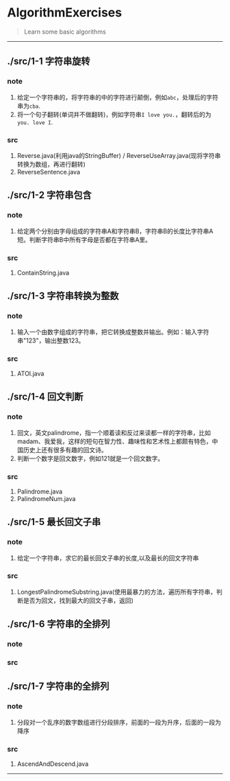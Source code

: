 # AlgorithmExercises
> Learn some basic algorithms

------------
## ./src/1-1 字符串旋转
### note
1. 给定一个字符串的，将字符串的中的字符进行颠倒，例如`abc`，处理后的字符串为`cba`.
2. 将一个句子翻转(单词并不做翻转)，例如字符串`I love you.`，翻转后的为`you. love I`.
### src
1. Reverse.java(利用java的StringBuffer) / ReverseUseArray.java(现将字符串转换为数组，再进行翻转)
2. ReverseSentence.java

## ./src/1-2 字符串包含
### note
1. 给定两个分别由字母组成的字符串A和字符串B，字符串B的长度比字符串A短。判断字符串B中所有字母是否都在字符串A里。
### src
1. ContainString.java

## ./src/1-3 字符串转换为整数
### note
1. 输入一个由数字组成的字符串，把它转换成整数并输出。例如：输入字符串"123"，输出整数123。
### src
1. ATOI.java

## ./src/1-4 回文判断
### note
1. 回文，英文palindrome，指一个顺着读和反过来读都一样的字符串，比如madam、我爱我，这样的短句在智力性、趣味性和艺术性上都颇有特色，中国历史上还有很多有趣的回文诗。
2. 判断一个数字是回文数字，例如121就是一个回文数字。
### src
1. Palindrome.java
2. PalindromeNum.java


## ./src/1-5 最长回文子串
### note
1. 给定一个字符串，求它的最长回文子串的长度,以及最长的回文字符串
### src
1. LongestPalindromeSubstring.java(使用最暴力的方法，遍历所有字符串，判断是否为回文，找到最大的回文子串，返回)

## ./src/1-6 字符串的全排列
### note
### src

## ./src/1-7 字符串的全排列
### note
1. 分段对一个乱序的数字数组进行分段排序，前面的一段为升序，后面的一段为降序
### src
1. AscendAndDescend.java

-----------------

